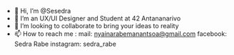 - 👋 Hi, I’m @Sesedra
- 👀 I’m an UX/UI Designer and Student at 42 Antananarivo
- 💞️ I’m looking to collaborate to bring your ideas to reality
- 📫 How to reach me : mail: nyainarabemanantsoa@gmail.com
                       facebook: Sedra Rabe
                       instagram: sedra_rabe

<!---
Sesedra/Sesedra is a ✨ special ✨ repository because its `README.md` (this file) appears on your GitHub profile.
You can click the Preview link to take a look at your changes.
--->
